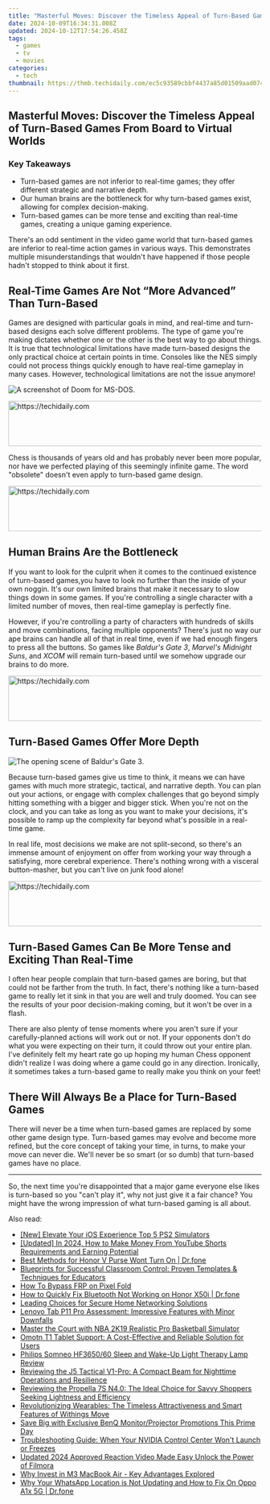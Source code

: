 ```yaml
---
title: "Masterful Moves: Discover the Timeless Appeal of Turn-Based Games From Board to Virtual Worlds"
date: 2024-10-09T16:34:31.008Z
updated: 2024-10-12T17:54:26.458Z
tags:
  - games
  - tv
  - movies
categories:
  - tech
thumbnail: https://thmb.techidaily.com/ec5c93589cbbf4437a85d01509aad074c0824b7a47a862a6e3798990cfe51fb1.png
---
```


## Masterful Moves: Discover the Timeless Appeal of Turn-Based Games From Board to Virtual Worlds

### Key Takeaways

* Turn-based games are not inferior to real-time games; they offer different strategic and narrative depth.
* Our human brains are the bottleneck for why turn-based games exist, allowing for complex decision-making.
* Turn-based games can be more tense and exciting than real-time games, creating a unique gaming experience.

 There's an odd sentiment in the video game world that turn-based games are inferior to real-time action games in various ways. This demonstrates multiple misunderstandings that wouldn't have happened if those people hadn't stopped to think about it first.

##  Real-Time Games Are Not “More Advanced” Than Turn-Based

 Games are designed with particular goals in mind, and real-time and turn-based designs each solve different problems. The type of game you're making dictates whether one or the other is the best way to go about things. It is true that technological limitations have made turn-based designs the only practical choice at certain points in time. Consoles like the NES simply could not process things quickly enough to have real-time gameplay in many cases. However, technological limitations are not the issue anymore!

![A screenshot of Doom for MS-DOS.](https://static1.howtogeekimages.com/wordpress/wp-content/uploads/2020/11/doom_Screenshot.jpg) 

<!-- affiliate ads begin -->
<a href="https://appsumo.8odi.net/c/5597632/2151882/7443" target="_top" id="2151882">
  <img src="//a.impactradius-go.com/display-ad/7443-2151882" border="0" alt="https://techidaily.com" width="600" height="90"/>
</a>
<img height="0" width="0" src="https://appsumo.8odi.net/i/5597632/2151882/7443" style="position:absolute;visibility:hidden;" border="0" />
<!-- affiliate ads end -->

 Chess is thousands of years old and has probably never been more popular, nor have we perfected playing of this seemingly infinite game. The word "obsolete" doesn't even apply to turn-based game design.

<!-- affiliate ads begin -->
<a href="https://appsumo.8odi.net/c/5597632/2075472/7443" target="_top" id="2075472">
  <img src="//a.impactradius-go.com/display-ad/7443-2075472" border="0" alt="https://techidaily.com" width="728" height="90"/>
</a>
<img height="0" width="0" src="https://appsumo.8odi.net/i/5597632/2075472/7443" style="position:absolute;visibility:hidden;" border="0" />
<!-- affiliate ads end -->

##  Human Brains Are the Bottleneck

 If you want to look for the culprit when it comes to the continued existence of turn-based games,you have to look no further than the inside of your own noggin. It's our own limited brains that make it necessary to slow things down in some games. If you're controlling a single character with a limited number of moves, then real-time gameplay is perfectly fine.

 However, if you're controlling a party of characters with hundreds of skills and move combinations, facing multiple opponents? There's just no way our ape brains can handle all of that in real time, even if we had enough fingers to press all the buttons. So games like _Baldur's Gate 3_, _Marvel's Midnight Suns_, and _XCOM_ will remain turn-based until we somehow upgrade our brains to do more.

<!-- affiliate ads begin -->
<a href="https://unicoeye.pxf.io/c/5597632/2148772/18498" target="_top" id="2148772">
  <img src="//a.impactradius-go.com/display-ad/18498-2148772" border="0" alt="https://techidaily.com" width="728" height="90"/>
</a>
<img height="0" width="0" src="https://unicoeye.pxf.io/i/5597632/2148772/18498" style="position:absolute;visibility:hidden;" border="0" />
<!-- affiliate ads end -->

##  Turn-Based Games Offer More Depth

![The opening scene of Baldur's Gate 3.](https://static1.howtogeekimages.com/wordpress/wp-content/uploads/2024/05/vlcsnap-2024-05-30-10h29m11s399.png) 

 Because turn-based games give us time to think, it means we can have games with much more strategic, tactical, and narrative depth. You can plan out your actions, or engage with complex challenges that go beyond simply hitting something with a bigger and bigger stick. When you're not on the clock, and you can take as long as you want to make your decisions, it's possible to ramp up the complexity far beyond what's possible in a real-time game.

 In real life, most decisions we make are not split-second, so there's an immense amount of enjoyment on offer from working your way through a satisfying, more cerebral experience. There's nothing wrong with a visceral button-masher, but you can't live on junk food alone!

<!-- affiliate ads begin -->
<a href="https://aligracehair.sjv.io/c/5597632/1997722/19272" target="_top" id="1997722">
  <img src="//a.impactradius-go.com/display-ad/19272-1997722" border="0" alt="https://techidaily.com" width="728" height="90"/>
</a>
<img height="0" width="0" src="https://aligracehair.sjv.io/i/5597632/1997722/19272" style="position:absolute;visibility:hidden;" border="0" />
<!-- affiliate ads end -->

##  Turn-Based Games Can Be More Tense and Exciting Than Real-Time

 I often hear people complain that turn-based games are boring, but that could not be farther from the truth. In fact, there's nothing like a turn-based game to really let it sink in that you are well and truly doomed. You can see the results of your poor decision-making coming, but it won't be over in a flash.

 There are also plenty of tense moments where you aren't sure if your carefully-planned actions will work out or not. If your opponents don't do what you were expecting on their turn, it could throw out your entire plan. I've definitely felt my heart rate go up hoping my human Chess opponent didn't realize I was doing where a game could go in any direction. Ironically, it sometimes takes a turn-based game to really make you think on your feet!

##  There Will Always Be a Place for Turn-Based Games

 There will never be a time when turn-based games are replaced by some other game design type. Turn-based games may evolve and become more refined, but the core concept of taking your time, in turns, to make your move can never die. We'll never be so smart (or so dumb) that turn-based games have no place.

---

 So, the next time you're disappointed that a major game everyone else likes is turn-based so you "can't play it", why not just give it a fair chance? You might have the wrong impression of what turn-based gaming is all about.

<ins class="adsbygoogle"
     style="display:block"
     data-ad-format="autorelaxed"
     data-ad-client="ca-pub-7571918770474297"
     data-ad-slot="1223367746"></ins>

<ins class="adsbygoogle"
     style="display:block"
     data-ad-client="ca-pub-7571918770474297"
     data-ad-slot="8358498916"
     data-ad-format="auto"
     data-full-width-responsive="true"></ins>

<span class="atpl-alsoreadstyle">Also read:</span>
<div><ul>
<li><a href="https://screen-mirroring-recording.techidaily.com/new-elevate-your-ios-experience-top-5-ps2-simulators/"><u>[New] Elevate Your iOS Experience Top 5 PS2 Simulators</u></a></li>
<li><a href="https://youtube-lab.techidaily.com/ed-in-2024-how-to-make-money-from-youtube-shorts-requirements-and-earning-potential/"><u>[Updated] In 2024, How to Make Money From YouTube Shorts Requirements and Earning Potential</u></a></li>
<li><a href="https://howto.techidaily.com/best-methods-for-honor-v-purse-wont-turn-on-drfone-by-drfone-fix-android-problems-fix-android-problems/"><u>Best Methods for Honor V Purse Wont Turn On | Dr.fone</u></a></li>
<li><a href="https://tech-savvy.techidaily.com/blueprints-for-successful-classroom-control-proven-templates-and-techniques-for-educators/"><u>Blueprints for Successful Classroom Control: Proven Templates & Techniques for Educators</u></a></li>
<li><a href="https://phone-solutions.techidaily.com/how-to-bypass-frp-on-pixel-fold-by-drfone-android-unlock-remove-google-frp/"><u>How To Bypass FRP on Pixel Fold</u></a></li>
<li><a href="https://howto.techidaily.com/how-to-quickly-fix-bluetooth-not-working-on-honor-x50i-drfone-by-drfone-fix-android-problems-fix-android-problems/"><u>How to Quickly Fix Bluetooth Not Working on Honor X50i | Dr.fone</u></a></li>
<li><a href="https://buynow-marvelous.techidaily.com/leading-choices-for-secure-home-networking-solutions/"><u>Leading Choices for Secure Home Networking Solutions</u></a></li>
<li><a href="https://buynow-marvelous.techidaily.com/lenovo-tab-p11-pro-assessment-impressive-features-with-minor-downfalls/"><u>Lenovo Tab P11 Pro Assessment: Impressive Features with Minor Downfalls</u></a></li>
<li><a href="https://buynow-marvelous.techidaily.com/master-the-court-with-nba-2k19-realistic-pro-basketball-simulator/"><u>Master the Court with NBA 2K19 Realistic Pro Basketball Simulator</u></a></li>
<li><a href="https://buynow-marvelous.techidaily.com/omotn-t1-tablet-support-a-cost-effective-and-reliable-solution-for-users/"><u>Omotn T1 Tablet Support: A Cost-Effective and Reliable Solution for Users</u></a></li>
<li><a href="https://buynow-marvelous.techidaily.com/philips-somneo-hf365060-sleep-and-wake-up-light-therapy-lamp-review/"><u>Philips Somneo HF3650/60 Sleep and Wake-Up Light Therapy Lamp Review</u></a></li>
<li><a href="https://buynow-marvelous.techidaily.com/reviewing-the-j5-tactical-v1-pro-a-compact-beam-for-nighttime-operations-and-resilience/"><u>Reviewing the J5 Tactical V1-Pro: A Compact Beam for Nighttime Operations and Resilience</u></a></li>
<li><a href="https://buynow-marvelous.techidaily.com/reviewing-the-propella-7s-n40-the-ideal-choice-for-savvy-shoppers-seeking-lightness-and-efficiency/"><u>Reviewing the Propella 7S N4.0: The Ideal Choice for Savvy Shoppers Seeking Lightness and Efficiency</u></a></li>
<li><a href="https://buynow-marvelous.techidaily.com/revolutionizing-wearables-the-timeless-attractiveness-and-smart-features-of-withings-move/"><u>Revolutionizing Wearables: The Timeless Attractiveness and Smart Features of Withings Move</u></a></li>
<li><a href="https://buynow-marvelous.techidaily.com/save-big-with-exclusive-benq-monitorprojector-promotions-this-prime-day/"><u>Save Big with Exclusive BenQ Monitor/Projector Promotions This Prime Day</u></a></li>
<li><a href="https://win-solutions.techidaily.com/troubleshooting-guide-when-your-nvidia-control-center-wont-launch-or-freezes/"><u>Troubleshooting Guide: When Your NVIDIA Control Center Won't Launch or Freezes</u></a></li>
<li><a href="https://video-creation-software.techidaily.com/updated-2024-approved-reaction-video-made-easy-unlock-the-power-of-filmora/"><u>Updated 2024 Approved Reaction Video Made Easy Unlock the Power of Filmora</u></a></li>
<li><a href="https://buynow-info.techidaily.com/why-invest-in-m3-macbook-air-key-advantages-explored/"><u>Why Invest in M3 MacBook Air - Key Advantages Explored</u></a></li>
<li><a href="https://location-social.techidaily.com/why-your-whatsapp-location-is-not-updating-and-how-to-fix-on-oppo-a1x-5g-drfone-by-drfone-virtual-android/"><u>Why Your WhatsApp Location is Not Updating and How to Fix On Oppo A1x 5G | Dr.fone</u></a></li>
</ul></div>

